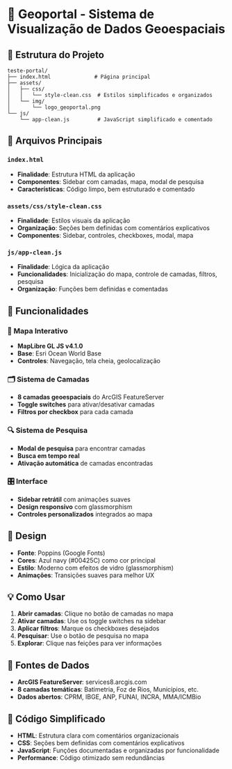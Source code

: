 # 🌊 Geoportal - Sistema de Visualização de Dados Geoespaciais

## 📁 Estrutura do Projeto
```
teste-portal/
├── index.html              # Página principal
├── assets/
│   ├── css/
│   │   └── style-clean.css  # Estilos simplificados e organizados
│   └── img/
│       └── logo_geoportal.png
└── js/
    └── app-clean.js         # JavaScript simplificado e comentado
```

## 🔧 Arquivos Principais

### `index.html`
- **Finalidade**: Estrutura HTML da aplicação
- **Componentes**: Sidebar com camadas, mapa, modal de pesquisa
- **Características**: Código limpo, bem estruturado e comentado

### `assets/css/style-clean.css`
- **Finalidade**: Estilos visuais da aplicação
- **Organização**: Seções bem definidas com comentários explicativos
- **Componentes**: Sidebar, controles, checkboxes, modal, mapa

### `js/app-clean.js`
- **Finalidade**: Lógica da aplicação
- **Funcionalidades**: Inicialização do mapa, controle de camadas, filtros, pesquisa
- **Organização**: Funções bem definidas e comentadas

## 🚀 Funcionalidades

### 📍 Mapa Interativo
- **MapLibre GL JS v4.1.0**
- **Base**: Esri Ocean World Base
- **Controles**: Navegação, tela cheia, geolocalização

### 🗂️ Sistema de Camadas
- **8 camadas geoespaciais** do ArcGIS FeatureServer
- **Toggle switches** para ativar/desativar camadas
- **Filtros por checkbox** para cada camada

### 🔍 Sistema de Pesquisa
- **Modal de pesquisa** para encontrar camadas
- **Busca em tempo real**
- **Ativação automática** de camadas encontradas

### 🎛️ Interface
- **Sidebar retrátil** com animações suaves
- **Design responsivo** com glassmorphism
- **Controles personalizados** integrados ao mapa

## 🎨 Design
- **Fonte**: Poppins (Google Fonts)
- **Cores**: Azul navy (#00425C) como cor principal
- **Estilo**: Moderno com efeitos de vidro (glassmorphism)
- **Animações**: Transições suaves para melhor UX

## 💡 Como Usar

1. **Abrir camadas**: Clique no botão de camadas no mapa
2. **Ativar camadas**: Use os toggle switches na sidebar
3. **Aplicar filtros**: Marque os checkboxes desejados
4. **Pesquisar**: Use o botão de pesquisa no mapa
5. **Explorar**: Clique nas feições para ver informações

## 🔗 Fontes de Dados
- **ArcGIS FeatureServer**: services8.arcgis.com
- **8 camadas temáticas**: Batimetria, Foz de Rios, Municípios, etc.
- **Dados abertos**: CPRM, IBGE, ANP, FUNAI, INCRA, MMA/ICMBio

## 📝 Código Simplificado
- **HTML**: Estrutura clara com comentários organizacionais
- **CSS**: Seções bem definidas com comentários explicativos
- **JavaScript**: Funções documentadas e organizadas por funcionalidade
- **Performance**: Código otimizado sem redundâncias
